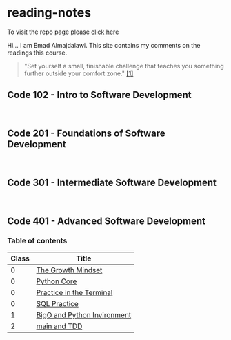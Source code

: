 # reading-notes

To visit the repo page please [click here](https://e97m.github.io/reading-notes) 

Hi... I am Emad Almajdalawi. This site contains my comments on the readings this course.

 >"Set yourself a small, finishable challenge that teaches you something further outside your comfort zone." [[1]](https://web.archive.org/web/20160616225417/http://www.happybearsoftware.com/upgrade-your-technical-skills-with-deliberate-practice)

## Code 102 - Intro to Software Development

<br>

## Code 201 - Foundations of Software Development

<br>

## Code 301 - Intermediate Software Development

<br>

## Code 401 - Advanced Software Development

### Table of contents

| Class | Title |
| ----------- | ----------- |
| 0 | [The Growth Mindset](https://github.com/e97m/reading-notes/blob/main/The%20Growth%20Mindset.md) |
| 0 | [Python Core](https://github.com/e97m/reading-notes/blob/main/Python%20core.md) |
|0| [Practice in the Terminal](https://github.com/e97m/reading-notes/blob/main/Practice%20in%20the%20Terminal.md) |
|0| [SQL Practice](https://github.com/e97m/reading-notes/blob/main/SQL%20Practice.md) |
|1| [BigO and Python Invironment](https://github.com/e97m/reading-notes/blob/main/BigO%20and%20Python%20Invironment.md) |
|2|[main and TDD](https://github.com/e97m/reading-notes/blob/main/main%20and%20TDD.md)|